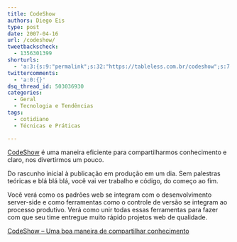 ```yaml
---
title: CodeShow
authors: Diego Eis
type: post
date: 2007-04-16
url: /codeshow/
tweetbackscheck:
  - 1356301399
shorturls:
  - 'a:3:{s:9:"permalink";s:32:"https://tableless.com.br/codeshow";s:7:"tinyurl";s:26:"https://tinyurl.com/3f6z2o9";s:4:"isgd";s:19:"https://is.gd/wmLoTu";}'
twittercomments:
  - 'a:0:{}'
dsq_thread_id: 503036930
categories:
  - Geral
  - Tecnologia e Tendências
tags:
  - cotidiano
  - Técnicas e Práticas

---
```

[CodeShow][1] é uma maneira eficiente para compartilharmos conhecimento e claro, nos divertirmos um pouco.

Do rascunho inicial à publicação em produção em um dia. Sem palestras teóricas e blá blá blá, você vai ver trabalho e código, do começo ao fim.

Você verá como os padrões web se integram com o desenvolvimento server-side e como ferramentas como o controle de versão se integram ao processo produtivo. Verá como unir todas essas ferramentas para fazer com que seu time entregue muito rápido projetos web de qualidade.

[CodeShow &#8211; Uma boa maneira de compartilhar conhecimento][1]

 [1]: https://visie.com.br/codeshow/